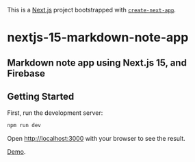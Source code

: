 This is a [Next.js](https://nextjs.org) project bootstrapped with [`create-next-app`](https://nextjs.org/docs/app/api-reference/cli/create-next-app).

# nextjs-15-markdown-note-app
## Markdown note app using Next.js 15, and Firebase
## Getting Started

First, run the development server:

```bash
npm run dev
```

Open [http://localhost:3000](http://localhost:3000) with your browser to see the result.

[Demo]().